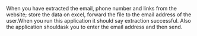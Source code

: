When you have extracted the email, phone number and links from the website; store the data on excel, forward the file to the email address of 
the user.When you run this application it should say extraction successful. Also the application shouldask you to enter the email address and then send.
